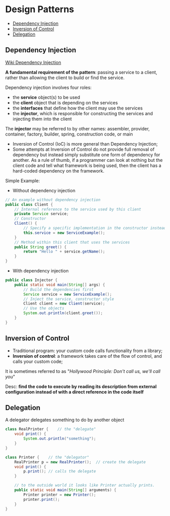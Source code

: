 # Design Patterns

- [Dependency Injection](#dependency-injection)
- [Inversion of Control](#inversion-of-control)
- [Delegation](#delegation)

## Dependency Injection

[Wiki Dependency Injection](https://en.wikipedia.org/wiki/Dependency_injection)

**A fundamental requirement of the pattern**: passing a service to a client, rather than allowing the client to build or find the service.

Dependency injection involves four roles:

- the **service** object(s) to be used
- the **client** object that is depending on the services
- the **interfaces** that define how the client may use the services
- the **injector**, which is responsible for constructing the services and injecting them into the client

The **injector** may be referred to by other names: assembler, provider, container, factory, builder, spring, construction code, or main

- Inversion of Control (IoC) is more general than Dependency Injection;
- Some attempts at Inversion of Control do not provide full removal of dependency but instead simply substitute one form of dependency for another. As a rule of thumb, if a programmer can look at nothing but the client code and tell what framework is being used, then the client has a hard-coded dependency on the framework.

Simple Example:

- Without dependency injection

```java
// An example without dependency injection
public class Client {
    // Internal reference to the service used by this client
    private Service service;
    // Constructor
    Client() {
        // Specify a specific implementation in the constructor instead of using dependency injection
        this.service = new ServiceExample();
    }
    // Method within this client that uses the services
    public String greet() {
        return "Hello " + service.getName();
    }
}
```

- With dependency injection

```java
public class Injector {
    public static void main(String[] args) {
        // Build the dependencies first
        Service service = new ServiceExample();
        // Inject the service, constructor style
        Client client = new Client(service);
        // Use the objects
        System.out.println(client.greet());
    }
}
```

## Inversion of Control

- Traditional program: your custom code calls functionality from a library;
- **Inversion of control**: a framework takes care of the flow of control, and calls your custom code;

It is sometimes referred to as "_Hollywood Principle: Don't call us, we'll call you_"

Desc: **find the code to execute by reading its description from external configuration instead of with a direct reference in the code itself**

## Delegation

A delegator delegates something to do by another object

```java
class RealPrinter {    // the "delegate"
    void print() {
        System.out.println("something");
    }
}

class Printer {    // the "delegator"
    RealPrinter p = new RealPrinter();  // create the delegate
    void print() {
        p.print(); // calls the delegate
    }

    // to the outside world it looks like Printer actually prints.
    public static void main(String[] arguments) {
        Printer printer = new Printer();
        printer.print();
    }
}
```
